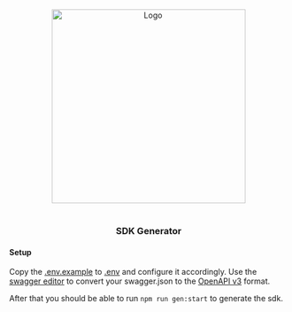 <br/>
<br/>

<div align="center">
    <img src="/uploads/1dedf37d0e1e105f9e94ea97e04ca096/logo.svg" alt="Logo" width="350"/>
</div>

<br/>

<div align="center">
    <h3>SDK Generator</h3>
</div>


#### Setup
Copy the [.env.example](.env.example) to [.env](.env) and configure it accordingly.
Use the [swagger editor](https://editor.swagger.io/) to convert your swagger.json to the [OpenAPI v3](https://swagger.io/specification/) format.

After that you should be able to run `npm run gen:start` to generate the sdk.

